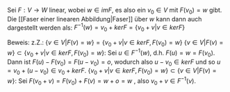 Sei $F: V \rightarrow W$ linear, wobei $w \in im F$, es also ein $v_0 \in V$ mit $F(v_0) = w$ gibt. Die [[Faser einer linearen Abbildung|Faser]] über $w$ kann dann auch dargestellt werden als:
$F^{-1}(w) = v_0 + ker F = \{v_0 + v | v \in ker F\}$ 

Beweis:
	z.Z.: $\{ v \in V | F(v) = w \} = \{v_0 + v | v \in ker F , F(v_0) = w\}$
	$\{ v \in V | F(v) = w \} \subset \{v_0 + v | v \in ker F , F(v_0) = w\}$:
	Sei $u \in F^{-1}(w)$, d.h. $F(u) = w = F(v_0)$. Dann ist $F(u) - F(v_0) = F(u - v_0) = o$, wodurch also $u - v_0 \in ker F$ und so $u = v_0 + (u - v_0) \in v_0 + ker F$. 
	$\{v_0 + v | v \in ker F , F(v_0) = w\} \subset  \{ v \in V | F(v) = w \}$:
	Sei $F(v_0 + v) = F(v_0) + F(v) = w + o = w$ , also $v_0 + v \in F^{-1} (v)$. 
	